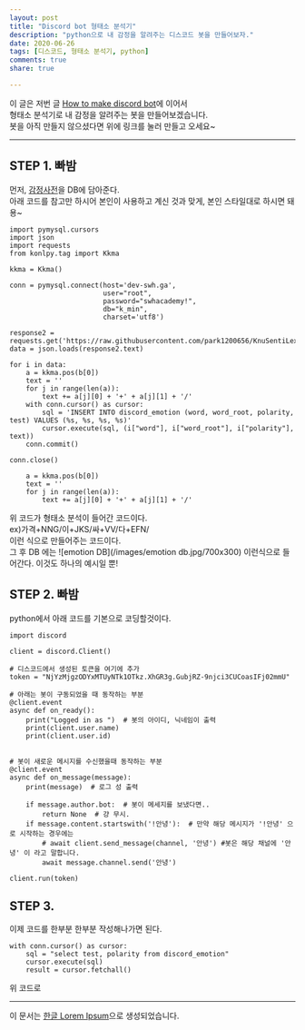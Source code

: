 ```yaml
---
layout: post
title: "Discord bot 형태소 분석기"
description: "python으로 내 감정을 알려주는 디스코드 봇을 만들어보자."
date: 2020-06-26
tags: [디스코드, 형태소 분석기, python]
comments: true
share: true

---
```


이 글은 저번 글 [How to make discord bot](https://dbrudals.github.io/2020-06-26/How-to-make-discord-bot/)에 이어서<br>형태소 분석기로 내 감정을 알려주는 봇을 만들어보겠습니다.<br>
봇을 아직 만들지 않으셨다면 위에 링크를 눌러 만들고 오세요~

--- 

## STEP 1. 빠밤
먼저, [감정사전](https://raw.githubusercontent.com/park1200656/KnuSentiLex/master/data/SentiWord_info.json)을 DB에 담아준다.<br>
아래 코드를 참고만 하시어 본인이 사용하고 계신 것과 맞게, 본인 스타일대로 하시면 돼용~
```
import pymysql.cursors
import json
import requests
from konlpy.tag import Kkma 

kkma = Kkma()

conn = pymysql.connect(host='dev-swh.ga',
                       user="root",
                       password="swhacademy!",
                       db="k_min",
                       charset='utf8')

response2 = requests.get('https://raw.githubusercontent.com/park1200656/KnuSentiLex/master/data/SentiWord_info.json')
data = json.loads(response2.text)

for i in data:
    a = kkma.pos(b[0])
    text = ''
    for j in range(len(a)):
        text += a[j][0] + '+' + a[j][1] + '/'
    with conn.cursor() as cursor:
        sql = 'INSERT INTO discord_emotion (word, word_root, polarity, test) VALUES (%s, %s, %s, %s)'
        cursor.execute(sql, (i["word"], i["word_root"], i["polarity"], text))
    conn.commit()

conn.close()
```

```
    a = kkma.pos(b[0])
    text = ''
    for j in range(len(a)):
        text += a[j][0] + '+' + a[j][1] + '/'
```
위 코드가 형태소 분석이 들어간 코드이다.<br>
ex)가격+NNG/이+JKS/싸+VV/다+EFN/<br>
이런 식으로 만들어주는 코드이다.<br>
그 후 DB 에는
![emotion DB](/images/emotion db.jpg/700x300)
이런식으로 들어간다. 이것도 하나의 예시일 뿐!


## STEP 2. 빠밤

python에서 아래 코드를 기본으로 코딩할것이다.
```
import discord

client = discord.Client()

# 디스코드에서 생성된 토큰을 여기에 추가
token = "NjYzMjgzODYxMTUyNTk1OTkz.XhGR3g.GubjRZ-9njci3CUCoasIFj02mmU"

# 아래는 봇이 구동되었을 때 동작하는 부분
@client.event
async def on_ready():
    print("Logged in as ")  # 봇의 아이디, 닉네임이 출력
    print(client.user.name)
    print(client.user.id)


# 봇이 새로운 메시지를 수신했을때 동작하는 부분
@client.event
async def on_message(message):
    print(message)  # 로그 성 출력

    if message.author.bot:  # 봇이 메세지를 보냈다면..
        return None  # 걍 무시.
    if message.content.startswith('!안녕'):  # 만약 해당 메시지가 '!안녕' 으로 시작하는 경우에는
        # await client.send_message(channel, '안녕') #봇은 해당 채널에 '안녕' 이 라고 말합니다.
        await message.channel.send('안녕')

client.run(token)
```

## STEP 3.
이제 코드를 한부분 한부분 작성해나가면 된다.<br>
```
with conn.cursor() as cursor:
    sql = "select test, polarity from discord_emotion"
    cursor.execute(sql)
    result = cursor.fetchall()
```
위 코드로 

--- 

이 문서는 [한글 Lorem Ipsum](http://guny.kr/stuff/klorem/)으로 생성되었습니다.
